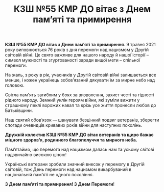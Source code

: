 ﻿---
title: КЗШ №55 КМР ДО вітає з Днем пам’яті та примирення
---

**КЗШ №55 КМР ДО вітає з Днем пам’яті та примирення**. 9 травня 2021 року виповнюється 76 років з дня перемоги над нацизмом у Другій світовій війні. Це свято важливе для нашого народу й нашої історії – символ мужності та згуртованості заради вищої мети – спільної перемоги.

На жаль, з року в рік, учасників у Другій світовій війні залишається все менше, і кожен українець зобов’язаний дякувати їм за мирне небо над головою. 

Світла пам'ять загиблим у боях за визволення, захист честі та гідності рідного народу. Земний уклін героям війни, які зуміли вижити у страшному пеклі ворожих навал та крізь усе життя пронесли любов до Батьківщини.

Наш святий обов’язок — шанувати безцінний подвиг ветеранів, зберегти спогади очевидців кривавих років війни для наступних поколінь. 

**Дружній колектив КЗШ №55 КМР ДО вітає ветеранів та щиро бажає міцного здоров’я, родинного благополуччя та мирного неба.**

Пам’ятаймо, що перемога над нацизмом далась нам та усьому світові надзвичайно високою ціною! 

Українські ветерани зробили значний внесок у перемогу в Другій світовій, тож День перемоги над нацизмом викарбуваний в національній пам'яті не одного покоління. 

**З Днем пам’яті та примирення! З Днем Перемоги!**

<youtube id="BMbOmZ0f01A"></youtube>